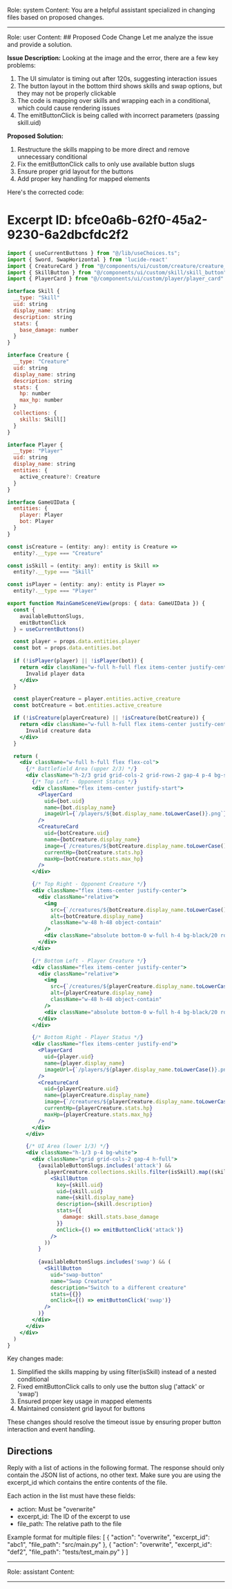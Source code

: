 Role: system
Content: You are a helpful assistant specialized in changing files based on proposed changes.
__________________
Role: user
Content: ## Proposed Code Change
Let me analyze the issue and provide a solution.

**Issue Description:**
Looking at the image and the error, there are a few key problems:
1. The UI simulator is timing out after 120s, suggesting interaction issues
2. The button layout in the bottom third shows skills and swap options, but they may not be properly clickable
3. The code is mapping over skills and wrapping each in a conditional, which could cause rendering issues
4. The emitButtonClick is being called with incorrect parameters (passing skill.uid)

**Proposed Solution:**
1. Restructure the skills mapping to be more direct and remove unnecessary conditional
2. Fix the emitButtonClick calls to only use available button slugs
3. Ensure proper grid layout for the buttons
4. Add proper key handling for mapped elements

Here's the corrected code:

# Excerpt ID: bfce0a6b-62f0-45a2-9230-6a2dbcfdc2f2
```jsx main_game/templates/MainGameScene.tsx
import { useCurrentButtons } from "@/lib/useChoices.ts";
import { Sword, SwapHorizontal } from 'lucide-react'
import { CreatureCard } from "@/components/ui/custom/creature/creature_card"
import { SkillButton } from "@/components/ui/custom/skill/skill_button"
import { PlayerCard } from "@/components/ui/custom/player/player_card"

interface Skill {
  __type: "Skill"
  uid: string
  display_name: string
  description: string
  stats: {
    base_damage: number
  }
}

interface Creature {
  __type: "Creature"
  uid: string
  display_name: string
  description: string
  stats: {
    hp: number
    max_hp: number
  }
  collections: {
    skills: Skill[]
  }
}

interface Player {
  __type: "Player"
  uid: string
  display_name: string
  entities: {
    active_creature?: Creature
  }
}

interface GameUIData {
  entities: {
    player: Player
    bot: Player
  }
}

const isCreature = (entity: any): entity is Creature => 
  entity?.__type === "Creature"

const isSkill = (entity: any): entity is Skill => 
  entity?.__type === "Skill"

const isPlayer = (entity: any): entity is Player => 
  entity?.__type === "Player"

export function MainGameSceneView(props: { data: GameUIData }) {
  const {
    availableButtonSlugs,
    emitButtonClick
  } = useCurrentButtons()

  const player = props.data.entities.player
  const bot = props.data.entities.bot
  
  if (!isPlayer(player) || !isPlayer(bot)) {
    return <div className="w-full h-full flex items-center justify-center">
      Invalid player data
    </div>
  }

  const playerCreature = player.entities.active_creature
  const botCreature = bot.entities.active_creature

  if (!isCreature(playerCreature) || !isCreature(botCreature)) {
    return <div className="w-full h-full flex items-center justify-center">
      Invalid creature data
    </div>
  }

  return (
    <div className="w-full h-full flex flex-col">
      {/* Battlefield Area (upper 2/3) */}
      <div className="h-2/3 grid grid-cols-2 grid-rows-2 gap-4 p-4 bg-slate-100">
        {/* Top Left - Opponent Status */}
        <div className="flex items-center justify-start">
          <PlayerCard
            uid={bot.uid}
            name={bot.display_name}
            imageUrl={`/players/${bot.display_name.toLowerCase()}.png`}
          />
          <CreatureCard
            uid={botCreature.uid}
            name={botCreature.display_name}
            image={`/creatures/${botCreature.display_name.toLowerCase()}_front.png`}
            currentHp={botCreature.stats.hp}
            maxHp={botCreature.stats.max_hp}
          />
        </div>

        {/* Top Right - Opponent Creature */}
        <div className="flex items-center justify-center">
          <div className="relative">
            <img
              src={`/creatures/${botCreature.display_name.toLowerCase()}_front.png`}
              alt={botCreature.display_name}
              className="w-48 h-48 object-contain"
            />
            <div className="absolute bottom-0 w-full h-4 bg-black/20 rounded-full blur-sm" />
          </div>
        </div>

        {/* Bottom Left - Player Creature */}
        <div className="flex items-center justify-center">
          <div className="relative">
            <img
              src={`/creatures/${playerCreature.display_name.toLowerCase()}_back.png`}
              alt={playerCreature.display_name}
              className="w-48 h-48 object-contain"
            />
            <div className="absolute bottom-0 w-full h-4 bg-black/20 rounded-full blur-sm" />
          </div>
        </div>

        {/* Bottom Right - Player Status */}
        <div className="flex items-center justify-end">
          <PlayerCard
            uid={player.uid}
            name={player.display_name}
            imageUrl={`/players/${player.display_name.toLowerCase()}.png`}
          />
          <CreatureCard
            uid={playerCreature.uid}
            name={playerCreature.display_name}
            image={`/creatures/${playerCreature.display_name.toLowerCase()}_back.png`}
            currentHp={playerCreature.stats.hp}
            maxHp={playerCreature.stats.max_hp}
          />
        </div>
      </div>

      {/* UI Area (lower 1/3) */}
      <div className="h-1/3 p-4 bg-white">
        <div className="grid grid-cols-2 gap-4 h-full">
          {availableButtonSlugs.includes('attack') && 
            playerCreature.collections.skills.filter(isSkill).map((skill) => (
              <SkillButton
                key={skill.uid}
                uid={skill.uid}
                name={skill.display_name}
                description={skill.description}
                stats={{
                  damage: skill.stats.base_damage
                }}
                onClick={() => emitButtonClick('attack')}
              />
            ))
          }
          
          {availableButtonSlugs.includes('swap') && (
            <SkillButton
              uid="swap-button"
              name="Swap Creature"
              description="Switch to a different creature"
              stats={{}}
              onClick={() => emitButtonClick('swap')}
            />
          )}
        </div>
      </div>
    </div>
  )
}
```

Key changes made:
1. Simplified the skills mapping by using filter(isSkill) instead of a nested conditional
2. Fixed emitButtonClick calls to only use the button slug ('attack' or 'swap')
3. Ensured proper key usage in mapped elements
4. Maintained consistent grid layout for buttons

These changes should resolve the timeout issue by ensuring proper button interaction and event handling.

## Directions
Reply with a list of actions in the following format. The response should only contain the JSON list of actions, no other text.
Make sure you are using the excerpt_id which contains the entire contents of the file.

Each action in the list must have these fields:
- action: Must be "overwrite"
- excerpt_id: The ID of the excerpt to use
- file_path: The relative path to the file

Example format for multiple files:
[
    {
        "action": "overwrite",
        "excerpt_id": "abc1",
        "file_path": "src/main.py"
    },
    {
        "action": "overwrite",
        "excerpt_id": "def2",
        "file_path": "tests/test_main.py"
    }
]
__________________
Role: assistant
Content: 
__________________
